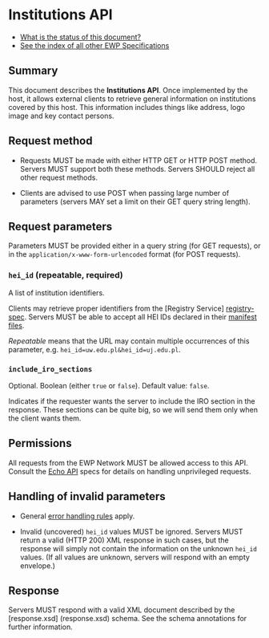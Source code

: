 Institutions API
================

* [What is the status of this document?][statuses]
* [See the index of all other EWP Specifications][develhub]


Summary
-------

This document describes the **Institutions API**. Once implemented by the host,
it allows external clients to retrieve general information on institutions
covered by this host. This information includes things like address, logo image
and key contact persons.


Request method
--------------

 * Requests MUST be made with either HTTP GET or HTTP POST method. Servers MUST
   support both these methods. Servers SHOULD reject all other request methods.

 * Clients are advised to use POST when passing large number of parameters
   (servers MAY set a limit on their GET query string length).


Request parameters
------------------

Parameters MUST be provided either in a query string (for GET requests), or in
the `application/x-www-form-urlencoded` format (for POST requests).


### `hei_id` (repeatable, required)

A list of institution identifiers.

Clients may retrieve proper identifiers from the [Registry Service]
[registry-spec]. Servers MUST be able to accept all HEI IDs declared in their
[manifest files][discovery-api].

*Repeatable* means that the URL may contain multiple occurrences of this
parameter, e.g. `hei_id=uw.edu.pl&hei_id=uj.edu.pl`.


### `include_iro_sections`

Optional. Boolean (either `true` or `false`). Default value: `false`.

Indicates if the requester wants the server to include the IRO section in the
response. These sections can be quite big, so we will send them only when the
client wants them.


Permissions
-----------

All requests from the EWP Network MUST be allowed access to this API. Consult
the [Echo API][echo] specs for details on handling unprivileged requests.


Handling of invalid parameters
------------------------------

 * General [error handling rules][error-handling] apply.

 * Invalid (uncovered) `hei_id` values MUST be ignored. Servers MUST return
   a valid (HTTP 200) XML response in such cases, but the response will simply
   not contain the information on the unknown `hei_id` values. (If all values
   are unknown, servers will respond with an empty envelope.)


Response
--------

Servers MUST respond with a valid XML document described by the [response.xsd]
(response.xsd) schema. See the schema annotations for further information.


[develhub]: http://developers.erasmuswithoutpaper.eu/
[statuses]: https://github.com/erasmus-without-paper/ewp-specs-management#statuses
[registry-spec]: https://github.com/erasmus-without-paper/ewp-specs-api-registry
[discovery-api]: https://github.com/erasmus-without-paper/ewp-specs-api-discovery
[echo]: https://github.com/erasmus-without-paper/ewp-specs-api-echo
[error-handling]: https://github.com/erasmus-without-paper/ewp-specs-architecture#error-handling
